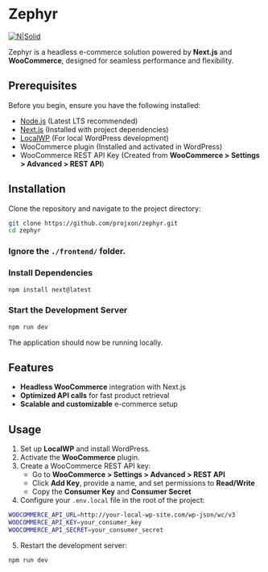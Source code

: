 # Zephyr

[![N|Solid](https://cldup.com/dTxpPi9lDf.thumb.png)](https://nodesource.com/products/nsolid)

Zephyr is a headless e-commerce solution powered by **Next.js** and **WooCommerce**, designed for seamless performance and flexibility.

## Prerequisites

Before you begin, ensure you have the following installed:

- [Node.js](https://nodejs.org/) (Latest LTS recommended)
- [Next.js](https://nextjs.org/) (Installed with project dependencies)
- [LocalWP](https://localwp.com/) (For local WordPress development)
- WooCommerce plugin (Installed and activated in WordPress)
- WooCommerce REST API Key (Created from **WooCommerce > Settings > Advanced > REST API**)

## Installation

Clone the repository and navigate to the project directory:

```sh
git clone https://github.com/projxon/zephyr.git
cd zephyr
```

### Ignore the `./frontend/` folder.

### Install Dependencies

```sh
npm install next@latest
```

### Start the Development Server

```sh
npm run dev
```

The application should now be running locally.

## Features

- **Headless WooCommerce** integration with Next.js
- **Optimized API calls** for fast product retrieval
- **Scalable and customizable** e-commerce setup

## Usage

1. Set up **LocalWP** and install WordPress.
2. Activate the **WooCommerce** plugin.
3. Create a WooCommerce REST API key:
   - Go to **WooCommerce > Settings > Advanced > REST API**
   - Click **Add Key**, provide a name, and set permissions to **Read/Write**
   - Copy the **Consumer Key** and **Consumer Secret**
4. Configure your `.env.local` file in the root of the project:

```sh
WOOCOMMERCE_API_URL=http://your-local-wp-site.com/wp-json/wc/v3
WOOCOMMERCE_API_KEY=your_consumer_key
WOOCOMMERCE_API_SECRET=your_consumer_secret
```

5. Restart the development server:

```sh
npm run dev
```
